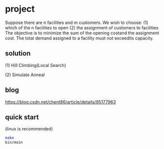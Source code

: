 # project

Suppose there are n facilities and m customers. We wish to choose:
(1) which of the n facilities to open
(2) the assignment of customers to facilities
The objective is to minimize the sum of the opening costand the assignment cost.
The total demand assigned to a facility must not exceedits capacity.

## solution

(1) Hill Climbing(Local Search)

(2) Simulate Anneal

## blog

https://blog.csdn.net/chent86/article/details/85177963

## quick start

(linux is recommended)
```bash
make
bin/main
```